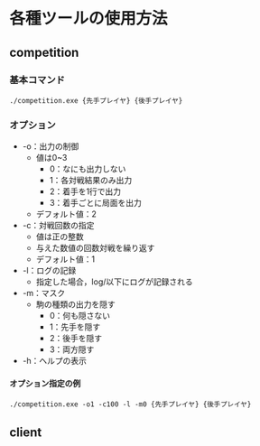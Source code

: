 # 各種ツールの使用方法
## competition
### 基本コマンド
```
./competition.exe {先手プレイヤ} {後手プレイヤ}
```
### オプション
- -o：出力の制御
  - 値は0~3
    - 0：なにも出力しない
    - 1：各対戦結果のみ出力
    - 2：着手を1行で出力
    - 3：着手ごとに局面を出力
  - デフォルト値：2
- -c：対戦回数の指定
  - 値は正の整数
  - 与えた数値の回数対戦を繰り返す
  - デフォルト値：1
- -l：ログの記録
  - 指定した場合，log/以下にログが記録される
- -m：マスク
  - 駒の種類の出力を隠す
    - 0：何も隠さない
    - 1：先手を隠す
    - 2：後手を隠す
    - 3：両方隠す
- -h：ヘルプの表示
  
#### オプション指定の例
```
./competition.exe -o1 -c100 -l -m0 {先手プレイヤ} {後手プレイヤ}
```

## client